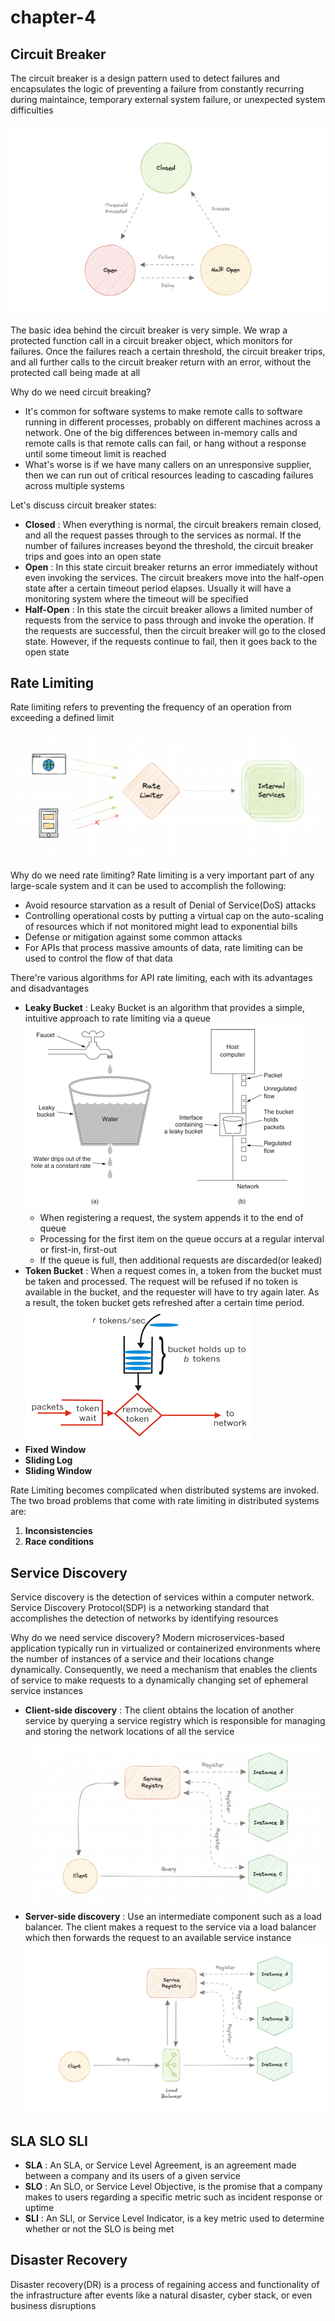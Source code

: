 # chapter-4

## Circuit Breaker
The circuit breaker is a design pattern used to detect failures and encapsulates the logic of preventing a failure from constantly recurring during maintaince, temporary external system failure, or unexpected system difficulties

![Circuit Breaker](./FILES/chapter-4.md/a876e279.png)

The basic idea behind the circuit breaker is very simple. We wrap a protected function call in a circuit breaker object, which monitors for failures. Once the failures reach a certain threshold, the circuit breaker trips, and all further calls to the circuit breaker return with an error, without the protected call being made at all

Why do we need circuit breaking?
+ It's common for software systems to make remote calls to software running in different processes, probably on different machines across a network. One of the big differences between in-memory calls and remote calls is that remote calls can fail, or hang without a response until some timeout limit is reached
+ What's worse is if we have many callers on an unresponsive supplier, then we can run out of critical resources leading to cascading failures across multiple systems

Let's discuss circuit breaker states:
+ **Closed** : When everything is normal, the circuit breakers remain closed, and all the request passes through to the services as normal. If the number of failures increases beyond the threshold, the circuit breaker trips and goes into an open state
+ **Open** : In this state circuit breaker returns an error immediately without even invoking the services. The circuit breakers move into the half-open state after a certain timeout period elapses. Usually it will have a monitoring system where the timeout will be specified
+ **Half-Open** : In this state the circuit breaker allows a limited number of requests from the service to pass through and invoke the operation. If the requests are successful, then the circuit breaker will go to the closed state. However, if the requests continue to fail, then it goes back to the open state


## Rate Limiting
Rate limiting refers to preventing the frequency of an operation from exceeding a defined limit

![Rate Limiting](./FILES/chapter-4.md/d453ad25.png)

Why do we need rate limiting? Rate limiting is a very important part of any large-scale system and it can be used to accomplish the following:
+ Avoid resource starvation as a result of Denial of Service(DoS) attacks
+ Controlling operational costs by putting a virtual cap on the auto-scaling of resources which if not monitored might lead to exponential bills
+ Defense or mitigation against some common attacks
+ For APIs that process massive amounts of data, rate limiting can be used to control the flow of that data

There're various algorithms for API rate limiting, each with its advantages and disadvantages

+ **Leaky Bucket** : Leaky Bucket is an algorithm that provides a simple, intuitive approach to rate limiting via a queue ![leaky bucket](./FILES/chapter-4.md/3a3bdf50.png)
  + When registering a request, the system appends it to the end of queue
  + Processing for the first item on the queue occurs at a regular interval or first-in, first-out
  + If the queue is full, then additional requests are discarded(or leaked)
+ **Token Bucket** : When a request comes in, a token from the bucket must be taken and processed. The request will be refused if no token is available in the bucket, and the requester will have to try again later. As a result, the token bucket gets refreshed after a certain time period. ![token bucket](./FILES/chapter-4.md/6d3fbdc6.png)
+ **Fixed Window**
+ **Sliding Log**
+ **Sliding Window**

Rate Limiting becomes complicated when distributed systems are invoked. The two broad problems that come with rate limiting in distributed systems are:
1. **Inconsistencies**
2. **Race conditions**


## Service Discovery
Service discovery is the detection of services within a computer network. Service Discovery Protocol(SDP) is a networking standard that accomplishes the detection of networks by identifying resources

Why do we need service discovery? Modern microservices-based application typically run in virtualized or containerized environments where the number of instances of a service and their locations change dynamically. Consequently, we need a mechanism that enables the clients of service to make requests to a dynamically changing set of ephemeral service instances

+ **Client-side discovery** : The client obtains the location of another service by querying a service registry which is responsible for managing and storing the network locations of all the service ![Client-side discovery](./FILES/chapter-4.md/bef7d6e1.png)
+ **Server-side discovery** : Use an intermediate component such as a load balancer. The client makes a request to the service via a load balancer which then forwards the request to an available service instance ![Server-side discovery](./FILES/chapter-4.md/9c3e34b8.png)

## SLA SLO SLI
+ **SLA** : An SLA, or Service Level Agreement, is an agreement made between a company and its users of a given service
+ **SLO** : An SLO, or Service Level Objective, is the promise that a company makes to users regarding a specific metric such as incident response or uptime
+ **SLI** : An SLI, or Service Level Indicator, is a key metric used to determine whether or not the SLO is being met

## Disaster Recovery
Disaster recovery(DR) is a process of regaining access and functionality of the infrastructure after events like a natural disaster, cyber stack, or even business disruptions